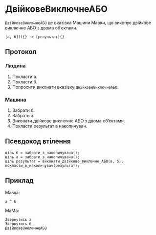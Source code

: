 # ДвійковеВиключнеАБО

`ДвійковеВиключнеАБО` <keyword>це</keyword> вказівка <subject>Машини Мавки</subject>, що виконує двійкове виключне АБО з двома обʼєктами.

```
[а, б](){} -> [результат]{}
```

## Протокол

### Людина

1. Покласти а.
2. Покласти б.
3. Попросити виконати вказівку `ДвійковеВиключнеАБО`.

### Машина

1. Забрати б.
2. Забрати а.
3. Виконати двійкове виключне АБО з двома обʼєктами.
4. Покласти результат в накопичувач.

## Псевдокод втілення

```ціль
ціль б = забрати_з_накопичувача();
ціль а = забрати_з_накопичувача();
ціль результат = виконати_двійкове_виключне_АБО(а, б);
покласти_в_накопичувач(результат);
```

## Приклад

<subject>Мавка</subject>:

```мавка
а ^ б
```

<subject>МаМа</subject>:

```мама
Звернутись а
Звернутись б
ДвійковеВиключнеАБО
```